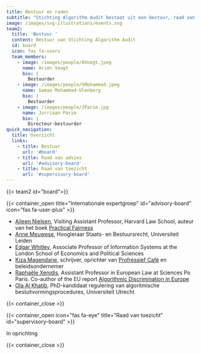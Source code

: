 ```yaml
---
title: Bestuur en raden
subtitle: "Stichting Algorithm Audit bestaat uit een bestuur, raad van advies, raad van toezicht (in oprichting), verschillende teams en werkt met adviescommissies op projectbasis, bestaande uit onafhankelijke experts en belanghebbenden.\_[Lees meer](/nl/about/teams/)\_over de uitvoerende teams.\n"
image: /images/svg-illustrations/events.svg
team2:
  title: 'Bestuur '
  content: Bestuur van Stichting Algorithm Audit
  id: board
  icon: fas fa-users
  team_members:
    - image: /images/people/AVoogt.jpeg
      name: Ariën Voogt
      bio: |
        Bestuurder
    - image: /images/people/SMohammad.jpeg
      name: Samaa Mohammad-Ulenberg
      bio: |
        Bestuurder
    - image: /images/people/JParie.jpg
      name: Jurriaan Parie
      bio: |
        Directeur-bestuurder
quick_navigation:
  title: Overzicht
  links:
    - title: Bestuur
      url: '#board'
    - title: Raad van advies
      url: '#advisory-board'
    - title: Raad van toezicht
      url: '#supervisory-board'
---
```


{{< team2 id="board">}}

{{< container_open title="Internationale expertgroep" id="advisory-board" icon="fas fa-user-plus" >}}

* [Aileen Nielsen](https://hls.harvard.edu/faculty/aileen-nielsen/), Visiting Assistant Professor, Harvard Law School, auteur van het boek [Practical Fairness](https://www.oreilly.com/library/view/practical-fairness/9781492075721/)		&#x9;
* [Anne Meuwese](https://www.universiteitleiden.nl/medewerkers/anne-meuwese#tab-1), Hoogleraar Staats- en Bestuursrecht, Universiteit Leiden
* [Edgar Whitley](https://www.lse.ac.uk/management/people/academic-staff/ewhitley), Associate Professor of Information Systems at the London School of Economics and Political Sciences&#x9;
* [Kiza Magendane](https://progressiefcafe.nl/team/kiza/), schrijver, oprichter van [Profressief Café](https://progressiefcafe.nl) en beleidsondernemer
* [Raphaële Xenidis](https://www.sciencespo.fr/ecole-droit/en/xenidis-raphaele/), Assistant Professor in European Law at Sciences Po Paris. Co-author of the EU report [Algorithmic Discrimination in Europe](https://op.europa.eu/en/publication-detail/-/publication/082f1dbc-821d-11eb-9ac9-01aa75ed71a1)
* [Ola Al Khatib](https://www.uu.nl/staff/OAAlKhatib), PhD-kandidaat regulering van algoritmische besluitvormingsprocedures, Universiteit Utrecht

{{< container_close >}}

{{< container_open icon="fas fa-eye" title="Raad van toezicht" id="supervisory-board" >}}

In oprichting

{{< container_close >}}
